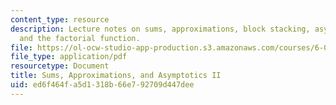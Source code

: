 ```yaml
---
content_type: resource
description: Lecture notes on sums, approximations, block stacking, asymptotic notation,
  and the factorial function.
file: https://ol-ocw-studio-app-production.s3.amazonaws.com/courses/6-00-introduction-to-computer-science-and-programming-fall-2008/ed6f464fa5d1318b66e792709d447dee_l11_sums2.pdf
file_type: application/pdf
resourcetype: Document
title: Sums, Approximations, and Asymptotics II
uid: ed6f464f-a5d1-318b-66e7-92709d447dee
---
```

